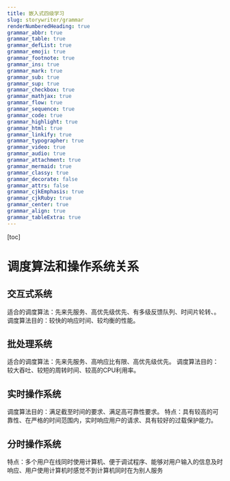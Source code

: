 ```yaml
---
title: 嵌入式四级学习
slug: storywriter/grammar
renderNumberedHeading: true
grammar_abbr: true
grammar_table: true
grammar_defList: true
grammar_emoji: true
grammar_footnote: true
grammar_ins: true
grammar_mark: true
grammar_sub: true
grammar_sup: true
grammar_checkbox: true
grammar_mathjax: true
grammar_flow: true
grammar_sequence: true
grammar_code: true
grammar_highlight: true
grammar_html: true
grammar_linkify: true
grammar_typographer: true
grammar_video: true
grammar_audio: true
grammar_attachment: true
grammar_mermaid: true
grammar_classy: true
grammar_decorate: false
grammar_attrs: false
grammar_cjkEmphasis: true
grammar_cjkRuby: true
grammar_center: true
grammar_align: true
grammar_tableExtra: true
---
```


[toc]

# 调度算法和操作系统关系
## 交互式系统
 适合的调度算法：先来先服务、高优先级优先、有多级反馈队列、时间片轮转、。
 调度算法目的：较快的响应时间、较均衡的性能。
 ## 批处理系统
  适合的调度算法：先来先服务、高响应比有限、高优先级优先。
 调度算法目的：较大吞吐、较短的周转时间、较高的CPU利用率。
 ## 实时操作系统
调度算法目的：满足截至时间的要求、满足高可靠性要求。
特点：具有较高的可靠性、在严格的时间范围内，实时响应用户的请求、具有较好的过载保护能力。
## 分时操作系统
特点：多个用户在线同时使用计算机、便于调试程序、能够对用户输入的信息及时响应、用户使用计算机时感觉不到计算机同时在为别人服务